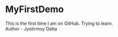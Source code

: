 # MyFirstDemo
This is the first time I am on GitHub. Trying to learn.
<br>
Author - Jyotirmoy Datta
